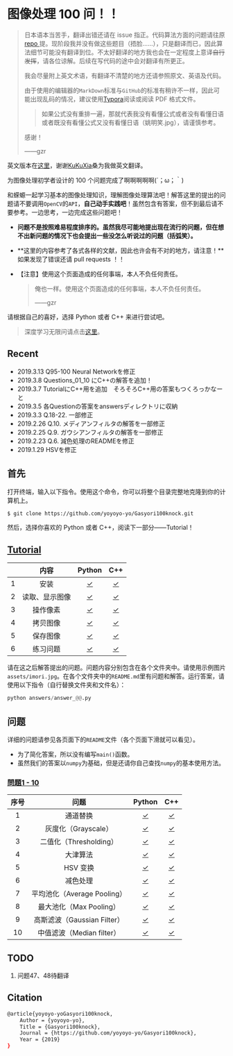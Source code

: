 # 图像处理 100 问！！

> 日本语本当苦手，翻译出错还请在 issue 指正。代码算法方面的问题请往原[ repo ](https://github.com/yoyoyo-yo/Gasyori100knock)提。现阶段我并没有做这些题目（捂脸……），只是翻译而已，因此算法细节可能没有翻译到位。不太好翻译的地方我也会在一定程度上意译~~自行发挥~~，请各位谅解。后续在写代码的途中会对翻译有所更正。
>
> 我会尽量附上英文术语，有翻译不清楚的地方还请参照原文、英语及代码。
>
> 由于使用的编辑器的`MarkDown`标准与`GitHub`的标准有稍许不一样，因此可能出现乱码的情况，建议使用[Typora](https://typora.io/)阅读或阅读 PDF 格式文件。
>
> > 如果公式没有重排一遍，那就代表我没有看懂公式或者没有看懂日语或者既没有看懂公式又没有看懂日语（姚明笑.jpg），请谨慎参考。
>
> 感谢！
>
> ——gzr

英文版本在[这里]( https://github.com/KuKuXia/Image_Processing_100_Questions)，谢谢[KuKuXia](https://github.com/KuKuXia)桑为我做英文翻译。

为图像处理初学者设计的 100 个问题完成了啊啊啊啊啊(´；ω；｀)

和蝾螈一起学习基本的图像处理知识，理解图像处理算法吧！解答这里的提出的问题请不要调用`OpenCV`的`API`，**自己动手实践吧**！虽然包含有答案，但不到最后请不要参考。一边思考，一边完成这些问题吧！

- **问题不是按照难易程度排序的。虽然我尽可能地提出现在流行的问题，但在想不出新问题的情况下也会提出一些没怎么听说过的问题（括弧笑）。**

- **这里的内容参考了各式各样的文献，因此也许会有不对的地方，请注意！**如果发现了错误还请 pull requests ！！

- 【注意】使用这个页面造成的任何事端，本人不负任何责任。

  > 俺也一样。使用这个页面造成的任何事端，本人不负任何责任。
  >
  > ——gzr

请根据自己的喜好，选择 Python 或者 C++ 来进行尝试吧。

> 深度学习无限问请点击[这里](https://github.com/yoyoyo-yo/DeepLearningMugenKnock)。

## Recent
- 2019.3.13 Q95-100 Neural Networkを修正
- 2019.3.8 Questions_01_10 にC++の解答を追加！
- 2019.3.7 TutorialにC++用を追加　そろそろC++用の答案もつくろっかなーと
- 2019.3.5 各Questionの答案をanswersディレクトリに収納
- 2019.3.3 Q.18-22. 一部修正
- 2019.2.26 Q.10. メディアンフィルタの解答を一部修正
- 2019.2.25 Q.9. ガウシアンフィルタの解答を一部修正
- 2019.2.23 Q.6. 減色処理のREADMEを修正
- 2019.1.29 HSVを修正

## 首先

打开终端，输入以下指令。使用这个命令，你可以将整个目录完整地克隆到你的计算机上。

```bash
$ git clone https://github.com/yoyoyo-yo/Gasyori100knock.git
```

然后，选择你喜欢的 Python 或者 C++，阅读下一部分——Tutorial！

## [Tutorial](https://github.com/yoyoyo-yo/Gasyori100knock/tree/master/Tutorial)

|       |      内容      |                                                                     Python                                                                      |                                                                           C++                                                                            |
| :---: | :------------: | :---------------------------------------------------------------------------------------------------------------------------------------------: | :------------------------------------------------------------------------------------------------------------------------------------------------------: |
|   1   |      安装      |                                     [✓](https://github.com/yoyoyo-yo/Gasyori100knock/tree/master/Tutorial)                                      |                            [✓](https://github.com/yoyoyo-yo/Gasyori100knock/blob/master/Tutorial/README_opencv_c_install.md)                             |
|   2   | 读取、显示图像 | [✓](https://github.com/yoyoyo-yo/Gasyori100knock/tree/master/Tutorial#%E7%94%BB%E5%83%8F%E8%AA%AD%E3%81%BF%E8%BE%BC%E3%81%BF%E8%A1%A8%E7%A4%BA) | [✓](https://github.com/yoyoyo-yo/Gasyori100knock/blob/master/Tutorial/README_opencv_c_install.md#%E7%94%BB%E5%83%8F%E8%AA%AD%E3%81%BF%E8%BE%BC%E3%81%BF) |
|   3   |    操作像素    |          [✓](https://github.com/yoyoyo-yo/Gasyori100knock/tree/master/Tutorial#%E7%94%BB%E7%B4%A0%E3%82%92%E3%81%84%E3%81%98%E3%82%8B)          | [✓](https://github.com/yoyoyo-yo/Gasyori100knock/blob/master/Tutorial/README_opencv_c_install.md#%E7%94%BB%E7%B4%A0%E3%82%92%E3%81%84%E3%81%98%E3%82%8B) |
|   4   |    拷贝图像    |          [✓](https://github.com/yoyoyo-yo/Gasyori100knock/tree/master/Tutorial#%E7%94%BB%E5%83%8F%E3%81%AE%E3%82%B3%E3%83%94%E3%83%BC)          | [✓](https://github.com/yoyoyo-yo/Gasyori100knock/blob/master/Tutorial/README_opencv_c_install.md#%E7%94%BB%E5%83%8F%E3%81%AE%E3%82%B3%E3%83%94%E3%83%BC) |
|   5   |    保存图像    |              [✓](https://github.com/yoyoyo-yo/Gasyori100knock/tree/master/Tutorial#%E7%94%BB%E5%83%8F%E3%81%AE%E4%BF%9D%E5%AD%98)               |     [✓](https://github.com/yoyoyo-yo/Gasyori100knock/blob/master/Tutorial/README_opencv_c_install.md#%E7%94%BB%E5%83%8F%E3%81%AE%E4%BF%9D%E5%AD%98)      |
|   6   |    练习问题    |                            [✓](https://github.com/yoyoyo-yo/Gasyori100knock/tree/master/Tutorial#%E7%B7%B4%E7%BF%92)                            |          [✓](https://github.com/yoyoyo-yo/Gasyori100knock/blob/master/Tutorial/README_opencv_c_install.md#%E7%B7%B4%E7%BF%92%E5%95%8F%E9%A1%8C)          |

请在这之后解答提出的问题。问题内容分别包含在各个文件夹中。请使用示例图片`assets/imori.jpg`。在各个文件夹中的`README.md`里有问题和解答。运行答案，请使用以下指令（自行替换文件夹和文件名）：

```python
python answers/answer_@@.py
```

## 问题

详细的问题请参见各页面下的`README`文件（各个页面下滑就可以看见）。
- 为了简化答案，所以没有编写`main()`函数。
- 虽然我们的答案以`numpy`为基础，但是还请你自己查找`numpy`的基本使用方法。

### [問題1 - 10](https://github.com/yoyoyo-yo/Gasyori100knock/tree/master/Question_01_10)

| 序号  |            问题             |                                              Python                                               |                                                  C++                                                   |
| :---: | :-------------------------: | :-----------------------------------------------------------------------------------------------: | :----------------------------------------------------------------------------------------------------: |
|   1   |          通道替换           | [✓](https://github.com/yoyoyo-yo/Gasyori100knock/tree/master/Question_01_10/answers/answer_1.py)  | [✓](https://github.com/yoyoyo-yo/Gasyori100knock/tree/master/Question_01_10/answers_cpp/answer_1.cpp)  |
|   2   |     灰度化（Grayscale）     | [✓](https://github.com/yoyoyo-yo/Gasyori100knock/tree/master/Question_01_10/answers/answer_2.py)  | [✓](https://github.com/yoyoyo-yo/Gasyori100knock/tree/master/Question_01_10/answers_cpp/answer_2.cpp)  |
|   3   |   二值化（Thresholding）    | [✓](https://github.com/yoyoyo-yo/Gasyori100knock/tree/master/Question_01_10/answers/answer_3.py)  | [✓](https://github.com/yoyoyo-yo/Gasyori100knock/tree/master/Question_01_10/answers_cpp/answer_3.cpp)  |
|   4   |          大津算法           | [✓](https://github.com/yoyoyo-yo/Gasyori100knock/tree/master/Question_01_10/answers/answer_4.py)  | [✓](https://github.com/yoyoyo-yo/Gasyori100knock/tree/master/Question_01_10/answers_cpp/answer_4.cpp)  |
|   5   |          HSV 变换           | [✓](https://github.com/yoyoyo-yo/Gasyori100knock/tree/master/Question_01_10/answers/answer_5.py)  | [✓](https://github.com/yoyoyo-yo/Gasyori100knock/tree/master/Question_01_10/answers_cpp/answer_5.cpp)  |
|   6   |          减色处理           | [✓](https://github.com/yoyoyo-yo/Gasyori100knock/tree/master/Question_01_10/answers/answer_6.py)  | [✓](https://github.com/yoyoyo-yo/Gasyori100knock/tree/master/Question_01_10/answers_cpp/answer_6.cpp)  |
|   7   | 平均池化（Average Pooling） | [✓](https://github.com/yoyoyo-yo/Gasyori100knock/tree/master/Question_01_10/answers/answer_7.py)  | [✓](https://github.com/yoyoyo-yo/Gasyori100knock/tree/master/Question_01_10/answers_cpp/answer_7.cpp)  |
|   8   |   最大池化（Max Pooling）   | [✓](https://github.com/yoyoyo-yo/Gasyori100knock/tree/master/Question_01_10/answers/answer_8.py)  | [✓](https://github.com/yoyoyo-yo/Gasyori100knock/tree/master/Question_01_10/answers_cpp/answer_8.cpp)  |
|   9   | 高斯滤波（Gaussian Filter） | [✓](https://github.com/yoyoyo-yo/Gasyori100knock/tree/master/Question_01_10/answers/answer_9.py)  | [✓](https://github.com/yoyoyo-yo/Gasyori100knock/tree/master/Question_01_10/answers_cpp/answer_9.cpp)  |
|  10   |  中值滤波（Median filter）  | [✓](https://github.com/yoyoyo-yo/Gasyori100knock/tree/master/Question_01_10/answers/answer_10.py) | [✓](https://github.com/yoyoyo-yo/Gasyori100knock/tree/master/Question_01_10/answers_cpp/answer_10.cpp) |


## TODO

1. 问题47、48待翻译

## Citation

```bash
@article{yoyoyo-yoGasyori100knock,
    Author = {yoyoyo-yo},
    Title = {Gasyori100knock},
    Journal = {https://github.com/yoyoyo-yo/Gasyori100knock},
    Year = {2019}
}
```

